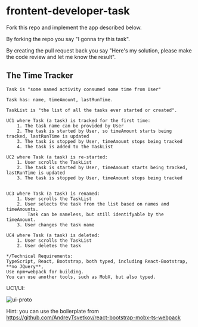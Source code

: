 # frontent-developer-task

Fork this repo and implement the app described below. 

By forking the repo you say "I gonna try this task". 

By creating the pull request back you say "Here's my solution, please make the code review and let me know the result". 


## The Time Tracker 

```
Task is "some named activity consumed some time from User"

Task has: name, timeAmount, lastRunTime.

TaskList is "the list of all the tasks ever started or created". 

UC1 where Task (a task) is tracked for the first time:
	1. The task name can be provided by User 
	2. The task is started by User, so timeAmount starts being tracked, lastRunTime is updated
	3. The task is stopped by User, timeAmount stops being tracked
	4. The task is added to the TaskList

UC2 where Task (a task) is re-started:
	1. User scrolls the TaskList
	2. The task is started by User, timeAmount starts being tracked, lastRunTime is updated
	3. The task is stopped by User, timeAmount stops being tracked


UC3 where Task (a task) is renamed:
	1. User scrolls the TaskList
	2. User selects the task from the list based on names and timeAmounts. 
		Task can be nameless, but still identifyable by the timeAmount. 
	3. User changes the task name

UC4 where Task (a task) is deleted:
	1. User scrolls the TaskList
	2. User deletes the task

*/Technical Requirements:
TypeScript, React, Bootstrap, both typed, including React-Bootstrap, **no JQuery**, 
Use npm+webpack for building.
You can use another tools, such as MobX, but also typed. 
```

UC1/UI: 

![ui-proto](http://content.screencast.com/users/AndreyTS/folders/Jing/media/de514000-7be7-49d0-a846-f1759e9b10c9/2016-09-28_1900.png)


Hint: you can use the boilerplate from https://github.com/AndreyTsvetkov/react-bootstrap-mobx-ts-webpack   
